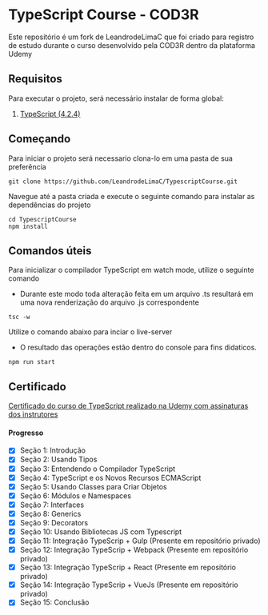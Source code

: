 # TypeScript Course - COD3R

Este repositório é um fork de LeandrodeLimaC que foi criado para registro de estudo durante o curso desenvolvido pela COD3R dentro da plataforma Udemy

Requisitos
---
Para executar o projeto, será necessário instalar de forma global:

1. [TypeScript (4.2.4)](https://www.npmjs.com/package/typescript/v/4.2.4)

Começando
---
Para iniciar o projeto será necessario clona-lo em uma pasta de sua preferência

```shell
git clone https://github.com/LeandrodeLimaC/TypescriptCourse.git
```

Navegue até a pasta criada e execute o seguinte comando para instalar as dependências do projeto
```shell
cd TypescriptCourse
npm install
```

Comandos úteis
---
Para inicializar o compilador TypeScript em watch mode, utilize o seguinte comando
- Durante este modo toda alteração feita em um arquivo .ts resultará em uma nova renderização do arquivo .js correspondente
```shell
tsc -w
```

Utilize o comando abaixo para inciar o live-server
- O resultado das operações estão dentro do console para fins didaticos.
```shell
npm run start
```

Certificado
---

[Certificado do curso de TypeScript realizado na Udemy com assinaturas dos instrutores](https://www.udemy.com/certificate/UC-827e377e-ada9-4323-92ce-c2428f42a71e/)
#### Progresso

- [x] Seção 1: Introdução
- [x] Seção 2: Usando Tipos
- [x] Seção 3: Entendendo o Compilador TypeScript
- [x] Seção 4: TypeScript e os Novos Recursos ECMAScript
- [x] Seção 5: Usando Classes para Criar Objetos
- [x] Seção 6: Módulos e Namespaces
- [x] Seção 7: Interfaces
- [x] Seção 8: Generics
- [x] Seção 9: Decorators
- [x] Seção 10: Usando Bibliotecas JS com Typescript
- [x] Seção 11: Integração TypeScrip + Gulp (Presente em repositório privado)
- [x] Seção 12: Integração TypeScrip + Webpack (Presente em repositório privado)
- [x] Seção 13: Integração TypeScrip + React (Presente em repositório privado)
- [x] Seção 14: Integração TypeScrip + VueJs (Presente em repositório privado)
- [x] Seção 15: Conclusão
